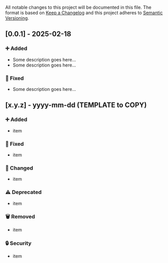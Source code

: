All notable changes to this project will be documented in this file.
The format is based on [Keep a Changelog](https://keepachangelog.com/en/1.1.0/) and this project adheres to [Semantic Versioning](https://semver.org/spec/v2.0.0.html).
 
## [0.0.1] - 2025-02-18

### ➕ Added
- Some description goes here...
- Some description goes here...

### 🔧 Fixed
- Some description goes here...

## [x.y.z] - yyyy-mm-dd (TEMPLATE to COPY)
### ➕ Added
- item
### 🔧 Fixed
- item
### 🔄 Changed
- item
### ⚠️ Deprecated
- item
### 🗑️ Removed
- item
### 🔒 Security
- item

